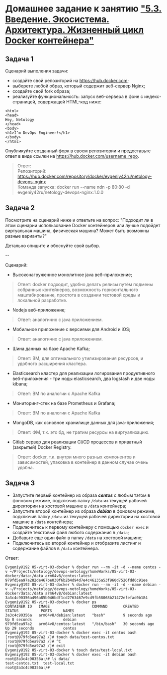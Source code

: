 
# Домашнее задание к занятию ["5.3. Введение. Экосистема. Архитектура. Жизненный цикл Docker контейнера"](https://github.com/netology-code/virt-homeworks/tree/virt-11/05-virt-03-docker)

## Задача 1

Сценарий выполения задачи:

- создайте свой репозиторий на https://hub.docker.com;
- выберете любой образ, который содержит веб-сервер Nginx;
- создайте свой fork образа;
- реализуйте функциональность:
запуск веб-сервера в фоне с индекс-страницей, содержащей HTML-код ниже:
```
<html>
<head>
Hey, Netology
</head>
<body>
<h1>I’m DevOps Engineer!</h1>
</body>
</html>
```
Опубликуйте созданный форк в своем репозитории и предоставьте ответ в виде ссылки на https://hub.docker.com/username_repo.

>Ответ:  
Репозиторий: https://hub.docker.com/repository/docker/evgeniy42ru/netology-devops-nginx  
Команда запуска:  docker run --name ndn -p 80:80 -d evgeniy42ru/netology-devops-nginx:1.0.0

## Задача 2

Посмотрите на сценарий ниже и ответьте на вопрос:
"Подходит ли в этом сценарии использование Docker контейнеров или лучше подойдет виртуальная машина, физическая машина? Может быть возможны разные варианты?"

Детально опишите и обоснуйте свой выбор.

--

Сценарий:

- Высоконагруженное монолитное java веб-приложение;
>Ответ: docker подходит, удобно делать релизы путём подмены собранных контейнеров, возможность горизонтального маштабирование, простота в создании тестовой среды и локальной разработке.
- Nodejs веб-приложение;
>Ответ: аналогично с java приложением.
- Мобильное приложение c версиями для Android и iOS;
>Ответ: аналогично с java приложением.
- Шина данных на базе Apache Kafka;
>Ответ: ВМ, для оптимального утилизирования ресурсов, и удобного расширения кластера.
- Elasticsearch кластер для реализации логирования продуктивного веб-приложения - три ноды elasticsearch, два logstash и две ноды kibana;
>Ответ: ВМ по аналогии с Apache Kafka
- Мониторинг-стек на базе Prometheus и Grafana;
>Ответ: ВМ по аналогии с Apache Kafka
- MongoDB, как основное хранилище данных для java-приложения;
>Ответ: ФМ, т.к. это бд, не тратим ресурсы на виртуализацию.
- Gitlab сервер для реализации CI/CD процессов и приватный (закрытый) Docker Registry.
>Ответ: docker, т.к. внутри много разных компонентов и зависимостей, упаковка в контейнер в данном случае очень удобна.

## Задача 3

- Запустите первый контейнер из образа ***centos*** c любым тэгом в фоновом режиме, подключив папку ```/data``` из текущей рабочей директории на хостовой машине в ```/data``` контейнера;
- Запустите второй контейнер из образа ***debian*** в фоновом режиме, подключив папку ```/data``` из текущей рабочей директории на хостовой машине в ```/data``` контейнера;
- Подключитесь к первому контейнеру с помощью ```docker exec``` и создайте текстовый файл любого содержания в ```/data```;
- Добавьте еще один файл в папку ```/data``` на хостовой машине;
- Подключитесь во второй контейнер и отобразите листинг и содержание файлов в ```/data``` контейнера.

Ответ:
```
Evgeniy@192 05-virt-03-docker % docker run --rm -it -d --name centos -v ~/Projects/netology/devops-netology/homeWorks/05-virt-03-docker/data:/data arm64v8/centos:latest
979fd5ea97a282de467be030f6b2b4d94d7e4c46135a53f960d7526fdd6c91ee
Evgeniy@192 05-virt-03-docker % docker run --rm -it -d --name debian -v ~/Projects/netology/devops-netology/homeWorks/05-virt-03-docker/data:/data arm64v8/debian:latest
3a3c4c90356a496a85b046bdf1cd2763467e9cd9fb58068b21472efefad0b184
Evgeniy@192 05-virt-03-docker % docker ps
CONTAINER ID   IMAGE                   COMMAND       CREATED          STATUS          PORTS     NAMES
3a3c4c90356a   arm64v8/debian:latest   "bash"        9 seconds ago    Up 8 seconds              debian
979fd5ea97a2   arm64v8/centos:latest   "/bin/bash"   30 seconds ago   Up 29 seconds             centos
Evgeniy@192 05-virt-03-docker % docker exec -it centos bash
[root@979fd5ea97a2 /]# touch data/test-centos.txt
[root@979fd5ea97a2 /]# ^C
[root@979fd5ea97a2 /]# exit
Evgeniy@192 05-virt-03-docker % touch data/test-local.txt
Evgeniy@192 05-virt-03-docker % docker exec -it debian bash
root@3a3c4c90356a:/# ls data/
test-centos.txt  test-local.txt
root@3a3c4c90356a:/# 
```
